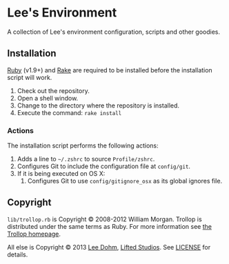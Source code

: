 
# Lee's Environment

A collection of Lee's environment configuration, scripts and other goodies.

## Installation

[Ruby][ruby] (v1.9+) and [Rake][rake] are required to be installed before the installation script will work.

1. Check out the repository.
1. Open a shell window.
1. Change to the directory where the repository is installed.
1. Execute the command: `rake install`

### Actions

The installation script performs the following actions:

1. Adds a line to `~/.zshrc` to source `Profile/zshrc`.
1. Configures Git to include the configuration file at `config/git`.
1. If it is being executed on OS X:
    1. Configures Git to use `config/gitignore_osx` as its global ignores file.

## Copyright

`lib/trollop.rb` is Copyright &copy; 2008-2012 William Morgan. Trollop is distributed under the same terms as Ruby. For more information see [the Trollop homepage][trollop].

All else is Copyright &copy; 2013 [Lee Dohm][lee], [Lifted Studios][lifted].  See [LICENSE](LICENSE.md) for details.

[lee]: https://github.com/lee-dohm
[lifted]: https://github.com/lifted-studios
[rake]: http://www.rubygems.org/gems/rake
[ruby]: http://www.ruby-lang.org
[trollop]: http://trollop.rubyforge.org/
